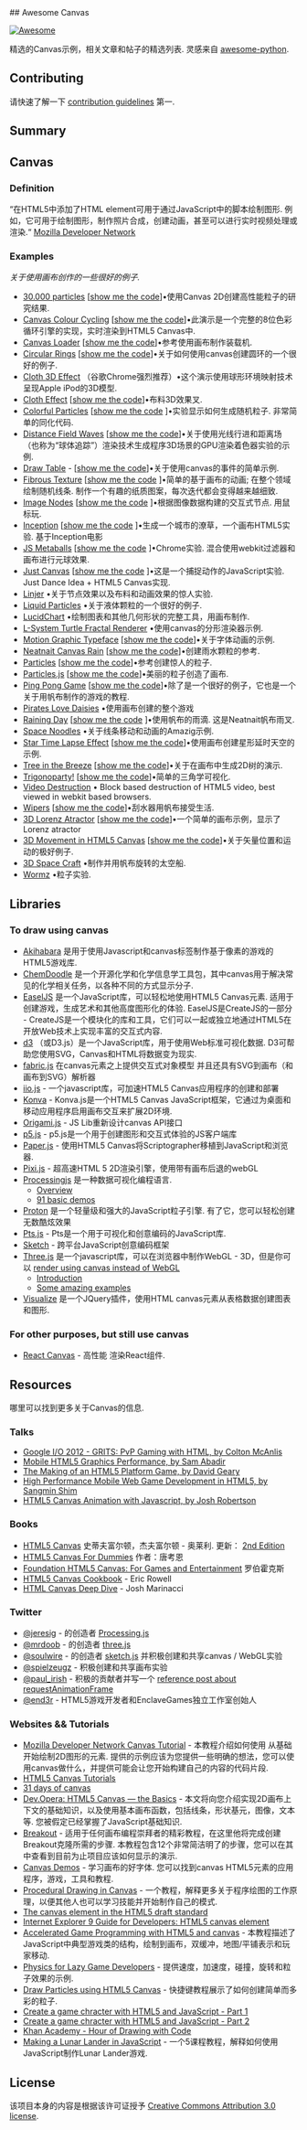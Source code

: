 <div class="github-widget" data-repo="raphamorim/awesome-canvas"></div>
## Awesome Canvas

[![Awesome](https://cdn.rawgit.com/sindresorhus/awesome/d7305f38d29fed78fa85652e3a63e154dd8e8829/media/badge.svg)](https://github.com/sindresorhus/awesome)

 精选的Canvas示例，相关文章和帖子的精选列表.  灵感来自 [awesome-python](https://github.com/vinta/awesome-python).

## Contributing

请快速了解一下 [contribution guidelines](https://github.com/raphamorim/awesome-canvas/blob/master/CONTRIBUTING.md) 第一.

## Summary





## Canvas

### Definition

 “在HTML5中添加了HTML <canvas>  element可用于通过JavaScript中的脚本绘制图形.  例如，它可用于绘制图形，制作照片合成，创建动画，甚至可以进行实时视频处理或渲染.“ [Mozilla Developer Network](https://developer.mozilla.org/en-US/docs/Web/API/Canvas_API)

### Examples

*关于使用画布创作的一些很好的例子.*


* [30.000 particles](http://codepen.io/soulwire/full/Ffvlo) [[show me the code](http://codepen.io/soulwire/pen/Ffvlo)]•使用Canvas 2D创建高性能粒子的研究结果.
* [Canvas Colour Cycling](http://www.effectgames.com/demos/canvascycle/) [[show me the code](http://www.effectgames.com/effect/article.psp.html/joe/Old_School_Color_Cycling_with_HTML5)]•此演示是一个完整的8位色彩循环引擎的实现，实时渲染到HTML5 Canvas中.
* [Canvas Loader](http://cssdeck.com/labs/full/4do6cnjm) [[show me the code](http://cssdeck.com/labs/4do6cnjm)]•参考使用画布制作装载机.
* [Circular Rings](http://cssdeck.com/labs/full/zeaklousedit) [[show me the code](http://cssdeck.com/labs/zeaklousedit)]•关于如何使用canvas创建圆环的一个很好的例子.
* [Cloth 3D Effect](http://gyu.que.jp/jscloth/) （谷歌Chrome强烈推荐）•这个演示使用球形环境映射技术呈现Apple iPod的3D模型.
* [Cloth Effect](http://raphamorim.io/canvas-experiments/cloth) [[show me the code](https://github.com/raphamorim/canvas-experiments)]•布料3D效果叉.
* [Colorful Particles](http://raphamorim.io/canvas-experiments/particles) [[show me the code](https://github.com/raphamorim/canvas-experiments) ]•实验显示如何生成随机粒子.  非常简单的同化代码.
* [Distance Field Waves](http://www.kevs3d.co.uk/dev/shaders/distancefield3.html) [[show me the code](https://github.com/kevinroast/webglshaders/blob/master/distancefield3.html)]•关于使用光线行进和距离场（也称为“球体追踪”）渲染技术生成程序3D场景的GPU渲染着色器实验的示例.
* [Draw Table](http://raphamorim.io/canvas-experiments/draw) - [[show me the code](https://github.com/raphamorim/canvas-experiments)]•关于使用canvas的事件的简单示例.
* [Fibrous Texture](http://cssdeck.com/labs/full/fibrous) [[show me the code](http://cssdeck.com/labs/fibrous) ]•简单的基于画布的动画;  在整个领域绘制随机线条.  制作一个有趣的纸质图案，每次迭代都会变得越来越细致.
* [Image Nodes](http://cssdeck.com/labs/full/image-nodes) [[show me the code](http://cssdeck.com/labs/image-nodes) ]•根据图像数据构建的交互式节点.  用鼠标玩.
* [Inception](http://raphamorim.io/canvas-experiments/inception) [[show me the code](https://github.com/raphamorim/canvas-experiments) ]•生成一个城市的潦草，一个画布HTML5实验.  基于Inception电影 
* [JS Metaballs](http://cssdeck.com/labs/full/js-metaballs) [[show me the code](http://cssdeck.com/labs/js-metaballs) ]•Chrome实验.  混合使用webkit过滤器和画布进行元球效果.
* [Just Canvas](http://raphamorim.io/just-canvas/) [[show me the code](https://github.com/raphamorim/just-canvas) ]•这是一个捕捉动作的JavaScript实验.  Just Dance Idea + HTML5 Canvas实现.
* [Linjer](http://lab.hakim.se/linjer/) •关于节点效果以及布料和动画效果的惊人实验.
* [Liquid Particles](http://spielzeugz.de/html5/liquid-particles.html) •关于液体颗粒的一个很好的例子.
* [LucidChart](http://www.lucidchart.com/documents/demo) •绘制图表和其他几何形状的完整工具，用画布制作.
* [L-System Turtle Fractal Renderer](http://www.kevs3d.co.uk/dev/lsystems/) •使用canvas的分形渲染器示例.
* [Motion Graphic Typeface](http://codepen.io/ara_node/full/nuJCG/) [[show me the code](http://codepen.io/ara_node/pen/nuJCG)]•关于字体动画的示例.
* [Neatnait Canvas Rain](http://cssdeck.com/labs/full/neatnait-canvas-rain) [[show me the code](http://cssdeck.com/labs/neatnait-canvas-rain)]•创建雨水颗粒的参考.
* [Particles](http://codepen.io/pixelgrid/full/ECrKd) [[show me the code](http://codepen.io/pixelgrid/pen/ECrKd)]•参考创建惊人的粒子.
* [Particles.js](http://codepen.io/VincentGarreau/full/pnlso/) [[show me the code](http://codepen.io/VincentGarreau/pen/pnlso)]•美丽的粒子创造了画布.
* [Ping Pong Game](http://cssdeck.com/labs/full/ping-pong-game-tutorial-with-html5-canvas-and-sounds) [[show me the code](http://cssdeck.com/labs/ping-pong-game-tutorial-with-html5-canvas-and-sounds)]•除了是一个很好的例子，它也是一个关于用帆布制作的游戏的教程.
* [Pirates Love Daisies](http://www.pirateslovedaisies.com/) •使用画布创建的整个游戏
* [Raining Day](http://raphamorim.io/raining-day/) [[show me the code](https://github.com/raphamorim/canvas-experiments) ]•使用帆布的雨滴.  这是Neatnait帆布雨叉.
* [Space Noodles](http://www.spielzeugz.de/html5/space-noodles/) •关于线条移动和动画的Amazig示例.
* [Star Time Lapse Effect](https://fralonra.github.io/star-time-lapse/demo/) [[show me the code](https://github.com/fralonra/star-time-lapse)]•使用画布创建星形延时天空的示例.
* [Tree in the Breeze](http://cssdeck.com/labs/full/fjqj6ifd) [[show me the code](http://cssdeck.com/labs/fjqj6ifd)]•关于在画布中生成2D树的演示.
* [Trigonoparty!](https://ramesaliyev.com/trigonoparty) [[show me the code](https://github.com/ramesaliyev/trigonoparty)]•简单的三角学可视化.
* [Video Destruction](http://www.craftymind.com/factory/html5video/CanvasVideo.html) • Block based destruction of HTML5 video, best viewed in webkit based browsers.
* [Wipers](http://cssdeck.com/labs/full/oluh99m6) [[show me the code](http://cssdeck.com/labs/oluh99m6)]•刮水器用帆布接受生活.
* [3D Lorenz Atractor](http://cssdeck.com/labs/full/3d-lorenz-atractor) [[show me the code](http://cssdeck.com/labs/3d-lorenz-atractor)]•一个简单的画布示例，显示了Lorenz atractor
* [3D Movement in HTML5 Canvas](http://cssdeck.com/labs/full/xtunjekt) [[show me the code](http://cssdeck.com/labs/xtunjekt)]•关于矢量位置和运动的极好例子.
* [3D Space Craft](http://07055944295.com/solvalou.php) •制作并用帆布旋转的太空船.
* [Wormz](https://www.chromeexperiments.com/experiment/wormz) •粒子实验.


## Libraries

### To draw using canvas

- [Akihabara](http://www.kesiev.com/akihabara/) 是用于使用Javascript和canvas标签制作基于像素的游戏的HTML5游戏库.
- [ChemDoodle](http://web.chemdoodle.com/) 是一个开源化学和化学信息学工具包，其中canvas用于解决常见的化学相关任务，以各种不同的方式显示分子.
- [EaselJS](https://createjs.com/easeljs)  是一个JavaScript库，可以轻松地使用HTML5 Canvas元素.  适用于创建游戏，生成艺术和其他高度图形化的体验.  EaselJS是CreateJS的一部分 -  CreateJS是一个模块化的库和工具，它们可以一起或独立地通过HTML5在开放Web技术上实现丰富的交互式内容.
- [d3](https://github.com/d3/d3)  （或D3.js）是一个JavaScript库，用于使用Web标准可视化数据.  D3可帮助您使用SVG，Canvas和HTML将数据变为现实.
- [fabric.js](http://fabricjs.com) 在canvas元素之上提供交互式对象模型
并且还具有SVG到画布（和画布到SVG）解析器
- [iio.js](https://github.com/iioinc/iio.js) - 一个javascript库，可加速HTML5 Canvas应用程序的创建和部署
- [Konva](https://github.com/konvajs/konva) -  Konva.js是一个HTML5 Canvas JavaScript框架，它通过为桌面和移动应用程序启用画布交互来扩展2D环境. 
- [Origami.js](https://github.com/raphamorim/origami.js) -  JS Lib重新设计canvas API接口
- [p5.js](https://p5js.org) -  p5.js是一个用于创建图形和交互式体验的JS客户端库
- [Paper.js](https://github.com/paperjs/paper.js) - 使用HTML5 Canvas将Scriptographer移植到JavaScript和浏览器.
- [Pixi.js](http://www.pixijs.com) - 超高速HTML 5 2D渲染引擎，使用带有画布后退的webGL
- [Processingjs](http://ejohn.org/blog/processingjs/) 是一种数据可视化编程语言.
    - [Overview](http://ejohn.org/blog/overview-of-processing/)
    - [91 basic demos](http://ejohn.org/apps/processing.js/examples/basic/)
- [Proton](https://github.com/a-jie/Proton)  是一个轻量级和强大的JavaScript粒子引擎.  有了它，您可以轻松创建无数酷炫效果 
- [Pts.js](https://ptsjs.org) -  Pts是一个用于可视化和创意编码的JavaScript库.
- [Sketch](https://github.com/soulwire/sketch.js) - 跨平台JavaScript创意编码框架
- [Three.js](http://threejs.org/) 是一个javascript库，可以在浏览器中制作WebGL  -  3D，但是你可以 [render using canvas instead of WebGL](http://threejs.org/docs/#Reference/Renderers/CanvasRenderer)
    - [Introduction](http://threejs.org/docs/#Manual/Introduction/Creating_a_scene)
    - [Some amazing examples](http://threejs.org/examples/)
- [Visualize](https://github.com/filamentgroup/jQuery-Visualize) 是一个JQuery插件，使用HTML canvas元素从表格数据创建图表和图形.


### For other purposes, but still use canvas
- [React Canvas](https://github.com/Flipboard/react-canvas)   - 高性能 <canvas>  渲染React组件.


## Resources

哪里可以找到更多关于Canvas的信息.

### Talks

- [Google I/O 2012 - GRITS: PvP Gaming with HTML, by Colton McAnlis](https://www.youtube.com/watch?v=Prkyd5n0P7k)
- [Mobile HTML5 Graphics Performance, by Sam Abadir](https://www.youtube.com/watch?v=_fBRJgH_c1s)
- [The Making of an HTML5 Platform Game, by David Geary](https://www.youtube.com/watch?v=S256vAqGY6c)
- [High Performance Mobile Web Game Development in HTML5, by Sangmin Shim](https://www.youtube.com/watch?v=T8OCEqM7mqU)
- [HTML5 Canvas Animation with Javascript, by Josh Robertson](https://www.youtube.com/watch?v=sLt9WeyGVEQ)


### Books

- [HTML5 Canvas](http://shop.oreilly.com/product/0636920013327.do)  史蒂夫富尔顿，杰夫富尔顿 - 奥莱利.  更新： [2nd Edition](http://shop.oreilly.com/product/0636920026266.do)
- [HTML5 Canvas For Dummies](http://www.amazon.com/HTML5-Canvas-For-Dummies-Cowan/dp/1118385357) 作者：唐考恩
- [Foundation HTML5 Canvas: For Games and Entertainment](http://www.amazon.com/gp/product/1430232919/ref=as_li_qf_sp_asin_il_tl?ie=UTF8&tag=rawkes-20&linkCode=as2&camp=1789&creative=9325&creativeASIN=1430232919) 罗伯霍克斯
- [HTML5 Canvas Cookbook](https://www.packtpub.com/web-development/html5-canvas-cookbook) -  Eric Rowell
- [HTML Canvas Deep Dive](http://joshondesign.com/p/books/canvasdeepdive/title.html) -  Josh Marinacci

### Twitter

* [@jeresig](https://twitter.com/jeresig) - 的创造者 [Processing.js](https://github.com/jeresig/processing-js)
* [@mrdoob](https://twitter.com/mrdoob) - 的创造者 [three.js](https://github.com/mrdoob/three.js)
* [@soulwire](https://twitter.com/soulwire) - 的创造者 [sketch.js](https://github.com/soulwire/sketch.js) 并积极创建和共享canvas / WebGL实验
* [@spielzeugz](https://twitter.com/spielzeugz) - 积极创建和共享画布实验
* [@paul_irish](https://twitter.com/paul_irish) - 积极的贡献者并写一个 [reference post about requestAnimationFrame](http://www.paulirish.com/2011/requestanimationframe-for-smart-animating/)
* [@end3r](https://twitter.com/end3r) -  HTML5游戏开发者和EnclaveGames独立工作室创始人

### Websites && Tutorials

- [Mozilla Developer Network Canvas Tutorial](https://developer.mozilla.org/en-US/docs/Web/API/Canvas_API/Tutorial)   - 本教程介绍如何使用 <canvas>  从基础开始绘制2D图形的元素.  提供的示例应该为您提供一些明确的想法，您可以使用canvas做什么，并提供可能会让您开始构建自己的内容的代码片段.
- [HTML5 Canvas Tutorials](http://www.html5canvastutorials.com/)
- [31 days of canvas](http://creativejs.com/2011/08/31-days-of-canvas-tutorials/)
- [Dev.Opera: HTML5 Canvas — the Basics](https://dev.opera.com/articles/html5-canvas-basics/)   - 本文将向您介绍实现2D画布上下文的基础知识，以及使用基本画布函数，包括线条，形状基元，图像，文本等.  您被假定已经掌握了JavaScript基础知识.
- [Breakout](http://billmill.org/static/canvastutorial/)   - 适用于任何画布编程崇拜者的精彩教程，在这里他将完成创建Breakout克隆所需的步骤.  本教程包含12个非常简洁明了的步骤，您可以在其中查看到目前为止项目应该如何显示的演示.
- [Canvas Demos](http://www.canvasdemos.com/)   - 学习画布的好字体.  您可以找到canvas HTML5元素的应用程序，游戏，工具和教程.
- [Procedural Drawing in Canvas](http://acko.net/blog/js1k-demo-the-making-of/) - 一个教程，解释更多关于程序绘图的工作原理，以便其他人也可以学习技能并开始制作自己的模式.
- [The canvas element in the HTML5 draft standard](https://html.spec.whatwg.org/multipage/scripting.html#the-canvas-element)
- [Internet Explorer 9 Guide for Developers: HTML5 canvas element](https://msdn.microsoft.com/en-us/ie/hh410106#_HTML5_canvas)
- [Accelerated Game Programming with HTML5 and canvas](http://www.felinesoft.com/blog/index.php/2010/09/accelerated-game-programming-with-html5-and-canvas/) - 本教程描述了JavaScript中典型游戏类的结构，绘制到画布，双缓冲，地图/平铺表示和玩家移动.
- [Physics for Lazy Game Developers](http://labs.skookum.com/demos/barcampclt_physics/) - 提供速度，加速度，碰撞，旋转和粒子效果的示例.
- [Draw Particles using HTML5 Canvas](https://medium.com/@raphamorim/draw-particles-using-html5-canvas-6151ab214f7a) - 快捷键教程展示了如何创建简单而多彩的粒子.
- [Create a game chracter with HTML5 and JavaScript - Part 1](http://www.williammalone.com/articles/create-html5-canvas-javascript-game-character/1/)
- [Create a game chracter with HTML5 and JavaScript - Part 2](http://www.williammalone.com/articles/create-html5-canvas-javascript-game-character/2/)
- [Khan Academy - Hour of Drawing with Code](https://www.khanacademy.org/computing/hour-of-code/hour-of-code-tutorial/v/welcome-hour-of-code)
- [Making a Lunar Lander in JavaScript](http://students.cs.ucl.ac.uk/schoolslab/projects/HT5) - 一个5课程教程，解释如何使用JavaScript制作Lunar Lander游戏.

## License

该项目本身的内容是根据该许可证授予 [Creative Commons Attribution 3.0 license](http://creativecommons.org/licenses/by/3.0/us/deed.en_US).
